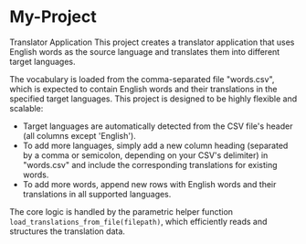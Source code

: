 # My-Project
Translator Application
This project creates a translator application that uses English words as the source language
and translates them into different target languages.

The vocabulary is loaded from the comma-separated file "words.csv", which is expected to contain
English words and their translations in the specified target languages.
This project is designed to be highly flexible and scalable:
- Target languages are automatically detected from the CSV file's header (all columns
  except 'English').
- To add more languages, simply add a new column heading (separated by a comma or semicolon,
  depending on your CSV's delimiter) in "words.csv" and include the corresponding translations
  for existing words.
- To add more words, append new rows with English words and their translations in all
  supported languages.

The core logic is handled by the parametric helper function `load_translations_from_file(filepath)`,
which efficiently reads and structures the translation data.

